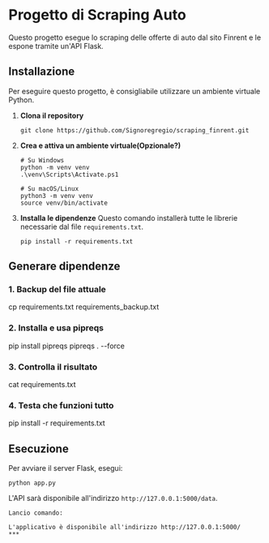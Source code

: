 # Progetto di Scraping Auto

Questo progetto esegue lo scraping delle offerte di auto dal sito Finrent e le espone tramite un'API Flask.

## Installazione

Per eseguire questo progetto, è consigliabile utilizzare un ambiente virtuale Python.

1.  **Clona il repository**
    ```
    git clone https://github.com/Signoregregio/scraping_finrent.git
    ```

2.  **Crea e attiva un ambiente virtuale(Opzionale?)**
    ```
    # Su Windows
    python -m venv venv
    .\venv\Scripts\Activate.ps1

    # Su macOS/Linux
    python3 -m venv venv
    source venv/bin/activate
    ```

3.  **Installa le dipendenze**
    Questo comando installerà tutte le librerie necessarie dal file `requirements.txt`.
    ```
    pip install -r requirements.txt
    ```

## Generare dipendenze

### 1. Backup del file attuale
cp requirements.txt requirements_backup.txt

### 2. Installa e usa pipreqs
pip install pipreqs
pipreqs . --force

### 3. Controlla il risultato
cat requirements.txt

### 4. Testa che funzioni tutto
pip install -r requirements.txt


## Esecuzione

Per avviare il server Flask, esegui:
```
python app.py
```
L'API sarà disponibile all'indirizzo `http://127.0.0.1:5000/data`.
```
Lancio comando: 

L'applicativo è disponibile all'indirizzo http://127.0.0.1:5000/
***
